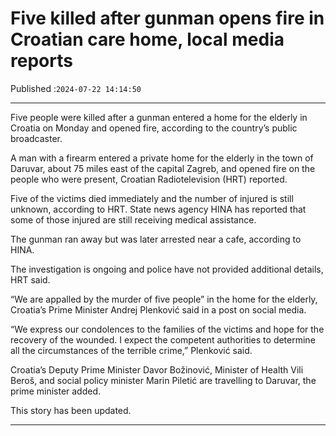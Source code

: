 # Five killed after gunman opens fire in Croatian care home, local media reports

Published :`2024-07-22 14:14:50`

---

Five people were killed after a gunman entered a home for the elderly in Croatia on Monday and opened fire, according to the country’s public broadcaster.

A man with a firearm entered a private home for the elderly in the town of Daruvar, about 75 miles east of the capital Zagreb, and opened fire on the people who were present, Croatian Radiotelevision (HRT) reported.

Five of the victims died immediately and the number of injured is still unknown, according to HRT. State news agency HINA has reported that some of those injured are still receiving medical assistance.

The gunman ran away but was later arrested near a cafe, according to HINA.

The investigation is ongoing and police have not provided additional details, HRT said.

“We are appalled by the murder of five people” in the home for the elderly, Croatia’s Prime Minister Andrej Plenković said in a post on social media.

“We express our condolences to the families of the victims and hope for the recovery of the wounded. I expect the competent authorities to determine all the circumstances of the terrible crime,” Plenković said.

Croatia’s Deputy Prime Minister Davor Božinović, Minister of Health Vili Beroš, and social policy minister Marin Piletić are travelling to Daruvar, the prime minister added.

This story has been updated.

---


